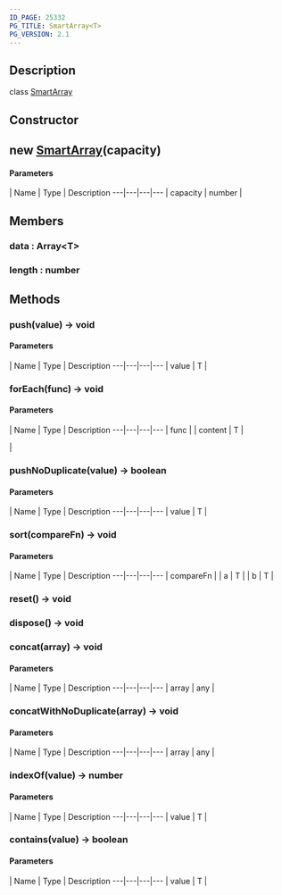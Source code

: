 ```yaml
---
ID_PAGE: 25332
PG_TITLE: SmartArray<T>
PG_VERSION: 2.1
---
```

## Description

class [SmartArray](/classes/3.1/SmartArray)



## Constructor

## new [SmartArray](/classes/3.1/SmartArray)(capacity)



#### Parameters
 | Name | Type | Description
---|---|---|---
 | capacity | number | 

## Members

### data : Array&lt;T&gt;


### length : number


## Methods

### push(value) &rarr; void



#### Parameters
 | Name | Type | Description
---|---|---|---
 | value | T | 

### forEach(func) &rarr; void



#### Parameters
 | Name | Type | Description
---|---|---|---
 | func |  | content | T | 

 | 
### pushNoDuplicate(value) &rarr; boolean



#### Parameters
 | Name | Type | Description
---|---|---|---
 | value | T | 

### sort(compareFn) &rarr; void



#### Parameters
 | Name | Type | Description
---|---|---|---
 | compareFn |  | a | T | 
 | b | T | 

### reset() &rarr; void


### dispose() &rarr; void


### concat(array) &rarr; void



#### Parameters
 | Name | Type | Description
---|---|---|---
 | array | any | 

### concatWithNoDuplicate(array) &rarr; void



#### Parameters
 | Name | Type | Description
---|---|---|---
 | array | any | 

### indexOf(value) &rarr; number



#### Parameters
 | Name | Type | Description
---|---|---|---
 | value | T | 

### contains(value) &rarr; boolean



#### Parameters
 | Name | Type | Description
---|---|---|---
 | value | T | 


